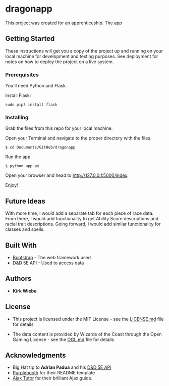 # dragonapp

This project was created for an apprenticeship. The app  

## Getting Started

These instructions will get you a copy of the project up and running on your local machine for development and testing purposes. See deployment for notes on how to deploy the project on a live system.

### Prerequisites

You'll need Python and Flask.

Install Flask:
```
sudo pip3 install flask
```

### Installing

Grab the files from this repo for your local machine.

Open your Terminal and navigate to the proper directory with the files.

```
$ cd Documents/GitHub/dragonapp
```

Run the app

```
$ python app.py
```

Open your browser and head to http://127.0.0.1:5000/index.

Enjoy!

## Future Ideas

With more time, I would add a separate tab for each piece of race data. From there, I would add functionality to get Ability Score descriptions and racial trait descriptions. Going forward, I would add similar functionality for classes and spells.

## Built With

* [Bootstrap](http://getbootstrap.com/getting-started/) - The web framework used
* [D&D 5E API](http://www.dnd5eapi.co/) - Used to access data

## Authors

* **Kirk Wiebe**

## License

* This project is licensed under the MIT License - see the [LICENSE.md](LICENSE.md) file for details

* The data content is provided by Wizards of the Coast through the Open Gaming License - see the [OGL.md](OGL.md) file for details

## Acknowledgments

* Big Hat tip to **Adrian Padua** and his [D&D 5E API](http://www.dnd5eapi.co/)
* [Purplebooth](https://gist.github.com/PurpleBooth/109311bb0361f32d87a2) for their README template
* [Ajax Tutor](http://www.ajax-tutor.com/) for their brilliant Ajax guide.
